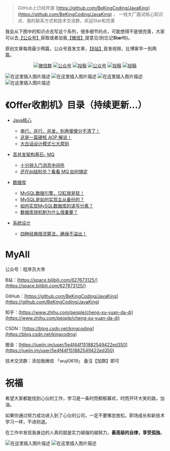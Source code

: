 > GitHub上已经开源 [https://github.com/BeKingCoding/JavaKing](https://github.com/BeKingCoding/JavaKing) ， 一线大厂面试核心知识点、我的联系方式和技术交流群，欢迎Star和完善

我会从下图中的知识点去写这个系列，很多细节的点，可能想得不是很完善，大家可以去[【公众号】](#公众号)获取或者加我[【微信】](#微信)提意见(别忘记**Star**哟)。

原创文章每周最少两篇，公众号首发文章，[【B站】](https://space.bilibili.com/627673125)首发视频，比博客早一到两篇。

<p align="center">
  <a href="#微信"><img src="https://img.shields.io/badge/weChat-微信群-blue.svg" alt="微信群"></a>
  <a href="#公众号"><img src="https://img.shields.io/badge/%E5%85%AC%E4%BC%97%E5%8F%B7-程序员大帝-lightgrey.svg" alt="公众号"></a>
  <a href="https://space.bilibili.com/627673125/"><img src="https://img.shields.io/badge/bilibili-哔哩哔哩-critical" alt="投稿"></a>
  <a href="https://juejin.im/user/5e4f44f151882549422ed350"><img src="https://img.shields.io/badge/juejin-掘金-blue.svg" alt="公众号"></a>
  <a href="https://www.zhihu.com/people/cheng-xu-yuan-da-di"><img src="https://img.shields.io/badge/zhihu-知乎-informational" alt="投稿"></a>
  <a href="https://blog.csdn.net/kingcoding"><img src="https://img.shields.io/badge/csdn-CSDN-red.svg" alt="投稿"></a>
 
</p>

![在这里插入图片描述](https://img-blog.csdnimg.cn/20200715134040562.png?x-oss-process=image/watermark,type_ZmFuZ3poZW5naGVpdGk,shadow_10,text_aHR0cHM6Ly9ibG9nLmNzZG4ubmV0L2tpbmdjb2Rpbmc=,size_16,color_FFFFFF,t_70)
![在这里插入图片描述](https://img-blog.csdnimg.cn/20200715134056625.png?x-oss-process=image/watermark,type_ZmFuZ3poZW5naGVpdGk,shadow_10,text_aHR0cHM6Ly9ibG9nLmNzZG4ubmV0L2tpbmdjb2Rpbmc=,size_16,color_FFFFFF,t_70)
![在这里插入图片描述](https://img-blog.csdnimg.cn/20200715134056605.png?x-oss-process=image/watermark,type_ZmFuZ3poZW5naGVpdGk,shadow_10,text_aHR0cHM6Ly9ibG9nLmNzZG4ubmV0L2tpbmdjb2Rpbmc=,size_16,color_FFFFFF,t_70)
![在这里插入图片描述](https://img-blog.csdnimg.cn/20200715134056585.png?x-oss-process=image/watermark,type_ZmFuZ3poZW5naGVpdGk,shadow_10,text_aHR0cHM6Ly9ibG9nLmNzZG4ubmV0L2tpbmdjb2Rpbmc=,size_16,color_FFFFFF,t_70)





# 《Offer收割机》目录（持续更新...）

- [Java核心](https://github.com/BeKingCoding/JavaKing/tree/master/coreJava)
  - [串行、并行、并发，别再傻傻分不清了！](https://mp.weixin.qq.com/s/BSXY6fpaSK6xQhmKrNkd1w)
  - [这是一篇硬核 AOP 解说！](https://mp.weixin.qq.com/s/ZlN9-FvljYemdzYKmbV3pg)
  - [大白话设计模式七大原则](https://mp.weixin.qq.com/s/7DqrhQfFPVM_xKdnvLBGZQ)

- [高并发架构基石- MQ](https://github.com/BeKingCoding/JavaKing/tree/master/MQ)
  - [十分钟入门消息中间件](https://mp.weixin.qq.com/s/vemmwC5EMcK9SrgoIJmJzA)
  - [还在纠结秒杀？看看 MQ 如何搞定](https://mp.weixin.qq.com/s/d_C9ghYnkQ11dL33IxAYaQ)
 

- [数据库](https://github.com/BeKingCoding/JavaKing/tree/master/MySQL)
  - [MySQL数据引擎，12缸就是猛！](https://mp.weixin.qq.com/s/useH8SiOUng3nu-V4X8Ykw)
  - [MySQL是如何实现主从备份的？](https://mp.weixin.qq.com/s/3TPbjv_uGSvhWmtAjcLr8g)
  - [如何实现MySQL数据库的读写分离？](https://mp.weixin.qq.com/s/Flxr2_XmH1opzRr0LPUCSg)
  - [数据库锁机制为什么很重要？](https://mp.weixin.qq.com/s/GehUBwkweXhANomMw9GFOg)

- [系统设计](https://github.com/BeKingCoding/JavaKing/tree/master/design)
  - [四种经典限流算法，确保不溢出！](https://mp.weixin.qq.com/s/4asCROTltqXgnH-WjoHOCQ)



# MyAll

公众号：程序员大帝

B站：[https://space.bilibili.com/627673125/](https://space.bilibili.com/627673125/)

GitHub：[https://github.com/BeKingCoding/JavaKing](https://github.com/BeKingCoding/JavaKing)

知乎：[https://www.zhihu.com/people/cheng-xu-yuan-da-di](https://www.zhihu.com/people/cheng-xu-yuan-da-di)

CSDN：[https://blog.csdn.net/kingcoding](https://blog.csdn.net/kingcoding)

掘金：[https://juejin.im/user/5e4f44f151882549422ed350](https://juejin.im/user/5e4f44f151882549422ed350)

技术交流群：添加我微信  「wuji0619」  备注【加群】即可

# 祝福

希望大家都能找到心仪的工作，学习是一条时而郁郁寡欢，时而开环大笑的路，加油。

如果你通过努力成功进入到了心仪的公司，一定不要懈怠放松，职场成长和新技术学习一样，不进则退。

在工作中发现我身边的人真的就是实力越强的越努力，**最高级的自律，享受孤独**。


  <a name="微信"></a>  <a name="公众号"></a>
  
![在这里插入图片描述](https://img-blog.csdnimg.cn/20200715135246659.png?x-oss-process=image/watermark,type_ZmFuZ3poZW5naGVpdGk,shadow_10,text_aHR0cHM6Ly9ibG9nLmNzZG4ubmV0L2tpbmdjb2Rpbmc=,size_16,color_FFFFFF,t_70)
![在这里插入图片描述](https://img-blog.csdnimg.cn/20200715135454990.JPG?x-oss-process=image/watermark,type_ZmFuZ3poZW5naGVpdGk,shadow_10,text_aHR0cHM6Ly9ibG9nLmNzZG4ubmV0L2tpbmdjb2Rpbmc=,size_16,color_FFFFFF,t_70)
